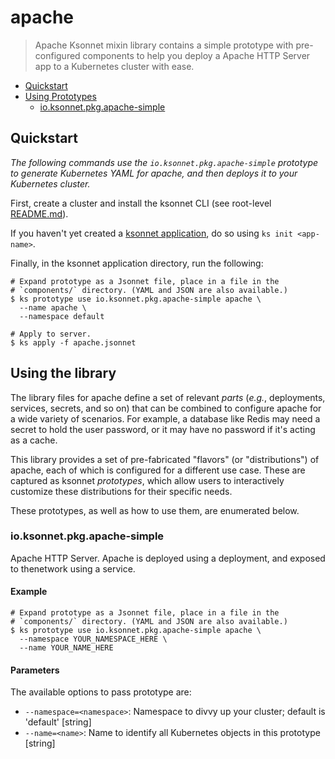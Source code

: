 # apache


> Apache Ksonnet mixin library contains a simple prototype with pre-configured components to help you deploy a Apache HTTP Server app to a Kubernetes cluster with ease.

* [Quickstart](#quickstart)
* [Using Prototypes](#using-prototypes)
  * [io.ksonnet.pkg.apache-simple](#io.ksonnet.pkg.apache-simple)

## Quickstart

*The following commands use the `io.ksonnet.pkg.apache-simple` prototype to generate Kubernetes YAML for apache, and then deploys it to your Kubernetes cluster.*

First, create a cluster and install the ksonnet CLI (see root-level [README.md](rootReadme)).

If you haven't yet created a [ksonnet application](linkToSomewhere), do so using `ks init <app-name>`.

Finally, in the ksonnet application directory, run the following:

```shell
# Expand prototype as a Jsonnet file, place in a file in the
# `components/` directory. (YAML and JSON are also available.)
$ ks prototype use io.ksonnet.pkg.apache-simple apache \
  --name apache \
  --namespace default

# Apply to server.
$ ks apply -f apache.jsonnet
```

## Using the library

The library files for apache define a set of relevant *parts* (_e.g._, deployments, services, secrets, and so on) that can be combined to configure apache for a wide variety of scenarios. For example, a database like Redis may need a secret to hold the user password, or it may have no password if it's acting as a cache.

This library provides a set of pre-fabricated "flavors" (or "distributions") of apache, each of which is configured for a different use case. These are captured as ksonnet *prototypes*, which allow users to interactively customize these distributions for their specific needs.

These prototypes, as well as how to use them, are enumerated below.

### io.ksonnet.pkg.apache-simple

Apache HTTP Server. Apache is deployed using a deployment, and exposed to thenetwork using a service.

#### Example

```shell
# Expand prototype as a Jsonnet file, place in a file in the
# `components/` directory. (YAML and JSON are also available.)
$ ks prototype use io.ksonnet.pkg.apache-simple apache \
  --namespace YOUR_NAMESPACE_HERE \
  --name YOUR_NAME_HERE
```

#### Parameters

The available options to pass prototype are:

* `--namespace=<namespace>`: Namespace to divvy up your cluster; default is 'default' [string]
* `--name=<name>`: Name to identify all Kubernetes objects in this prototype [string]


[rootReadme]: https://github.com/ksonnet/mixins
